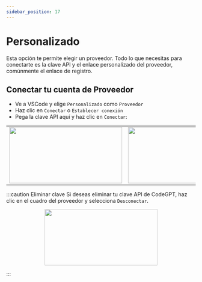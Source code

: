 ```yaml
---
sidebar_position: 17
---
```


# Personalizado

Esta opción te permite elegir un proveedor. Todo lo que necesitas para conectarte es la clave API y el enlace personalizado del proveedor, comúnmente el enlace de registro.

## Conectar tu cuenta de Proveedor
- Ve a VSCode y elige `Personalizado` como `Proveedor`
- Haz clic en `Conectar` o `Establecer conexión`
- Pega la clave API aquí y haz clic en `Conectar`:

<table>
  <tr>
    <td align="center">
      <img width="300" height="150" src="https://github.com/user-attachments/assets/1aba82cb-407d-415e-9e4a-e2aa87ce1c05" />
    </td>
    <td align="center">
      <img width="300" height="150" src="https://github.com/user-attachments/assets/7bd4716d-59e4-46a4-99f7-c4796030e7cf" />
    </td>
  </tr>
</table>

:::caution Eliminar clave
Si deseas eliminar tu clave API de CodeGPT, haz clic en el cuadro del proveedor y selecciona `Desconectar`.

<p align="center">
      <img width="300" height="150" src="https://github.com/user-attachments/assets/780f7909-9688-49a8-95ca-b33a23772f6c" />
</p>

:::
